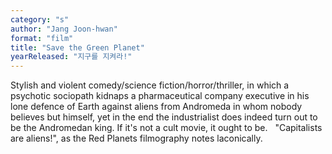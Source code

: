 ```yaml
---
category: "s"
author: "Jang Joon-hwan"
format: "film"
title: "Save the Green Planet"
yearReleased: "지구를 지켜라!"
---
```

Stylish and violent comedy/science fiction/horror/thriller, in which a psychotic sociopath kidnaps a pharmaceutical company executive in his lone defence of Earth against aliens from Andromeda in whom nobody believes but himself, yet in the end the industrialist does indeed turn out to be the Andromedan king. If it's not a cult movie, it ought to be.
 
"Capitalists are aliens!", as the Red Planets filmography notes laconically.
 